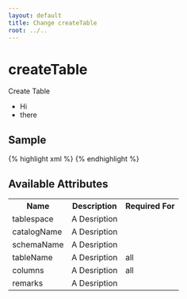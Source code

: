 ```yaml
---
layout: default
title: Change createTable
root: ../..
---
```


# createTable #

Create Table

* Hi
* there

## Sample ##

{% highlight xml %}
<createTable catalogName="A String" remarks="A String" schemaName="A String" tableName="A String" tablespace="A String"></createTable>
{% endhighlight %}

## Available Attributes ##

<table>
<tr><th>Name</th><th>Description</th><th>Required For</th></tr>
<tr><td>tablespace</td><td>A Desription</td><td></td></tr>
<tr><td>catalogName</td><td>A Desription</td><td></td></tr>
<tr><td>schemaName</td><td>A Desription</td><td></td></tr>
<tr><td>tableName</td><td>A Desription</td><td>all</td></tr>
<tr><td>columns</td><td>A Desription</td><td>all</td></tr>
<tr><td>remarks</td><td>A Desription</td><td></td></tr>
</table>
